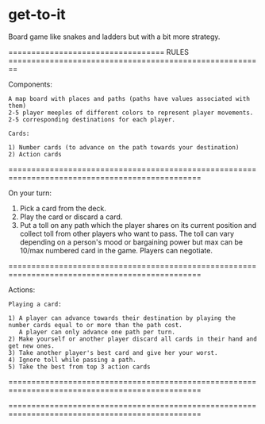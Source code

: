 # get-to-it
Board game like snakes and ladders but with a bit more strategy.






================================== RULES ========================================================


Components:

	A map board with places and paths (paths have values associated with them)
	2-5 player meeples of different colors to represent player movements.
	2-5 corresponding destinations for each player.

	Cards:

	1) Number cards (to advance on the path towards your destination)
	2) Action cards


================================================================================================

On your turn:

1) Pick a card from the deck.
2) Play the card or discard a card.
3) Put a toll on any path which the player shares on its current position and collect toll from other players who want to pass. The toll can vary depending on a person's mood or bargaining power but max can be 10/max numbered card in the game. Players can negotiate.

================================================================================================

Actions:

	Playing a card:

	1) A player can advance towards their destination by playing the number cards equal to or more than the path cost.
	   A player can only advance one path per turn.
	2) Make yourself or another player discard all cards in their hand and get new ones.
	3) Take another player's best card and give her your worst.
	4) Ignore toll while passing a path.
	5) Take the best from top 3 action cards

================================================================================================

================================================================================================


